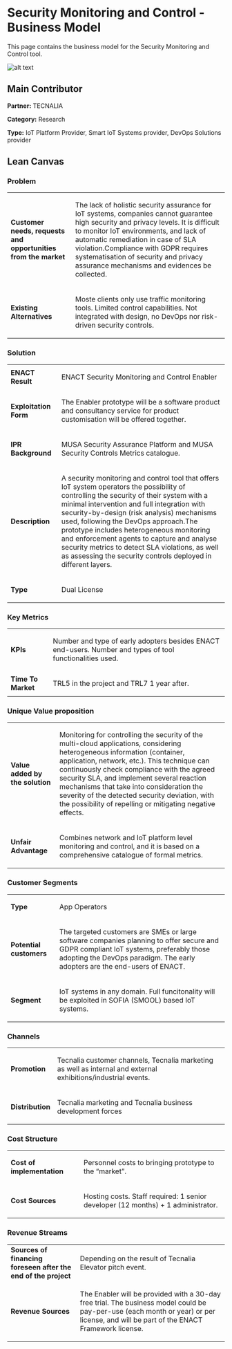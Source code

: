 # Security Monitoring and Control - Business Model

This page contains the business model for the Security Monitoring and Control tool.

![alt text](https://github.com/enactproject/ENACTBusinessModel/blob/master/BusinessModels/Images/SPC.png)

## Main Contributor

**Partner:** TECNALIA

**Category:** Research

**Type:**  IoT Platform Provider, Smart IoT Systems provider, DevOps Solutions provider

## Lean Canvas

### Problem

<table>
  <tr>
    <td rowspan="1">
      <b>Customer needs, requests and opportunities from the market</b>
    </td>
    <td rowspan="1">
      <p>
        The lack of holistic security assurance for IoT systems, companies cannot guarantee high security and privacy levels. It is difficult to monitor IoT environments, and lack of automatic remediation in case of SLA violation.Compliance with GDPR requires systematisation of security and privacy assurance mechanisms and evidences be collected.

</p>
    </td>
  </tr>
  <tr>
    <td rowspan="1">
      <b>Existing Alternatives</b> </td>
    <td rowspan="1">
      <p>
        
Moste clients only use traffic monitoring tools. Limited control capabilities. Not integrated with design, no DevOps nor risk-driven security controls.

  </p>
    </td>
      </tr>
</table>

### Solution

<table>
  <tr>
    <td rowspan="1">
      <b>ENACT Result</b>
    </td>
    <td rowspan="1">
      <p>
ENACT Security Monitoring and Control Enabler
      </p>
    </td>
  </tr>
  <tr>
    <td rowspan="1">
      <b>Exploitation Form</b> </td>
    <td rowspan="1">
      <p>

The Enabler prototype will be a software product and consultancy service for product customisation will be offered together. 


 </p>
    </td>
      </tr>
    <tr>
    <td rowspan="1">
      <b>IPR Background </b> </td>
    <td rowspan="1">
      <p>
      MUSA Security Assurance Platform and MUSA Security Controls Metrics catalogue.
      </p>
    </td>
      </tr>
   <tr>
    <td rowspan="1">
      <b>Description </b> </td>
    <td rowspan="1">
      <p>A security monitoring and control tool that offers IoT system operators the possibility of controlling the security of their system with a minimal intervention and full integration with security-by-design (risk analysis) mechanisms used, following the DevOps approach.The prototype includes heterogeneous monitoring and enforcement agents to capture and analyse security metrics to detect SLA violations, as well as assessing the security controls deployed in different layers.</p>
    </td>
      </tr>
     <tr>
    <td rowspan="1">
      <b>Type</b> </td>
    <td rowspan="1">
      <p>Dual License </p>
    </td>
      </tr>
</table>

### Key Metrics

<table>
  <tr>
    <td rowspan="1">
      <b>KPIs</b>
    </td>
    <td rowspan="1">
      <p>
        
Number and type of early adopters besides ENACT end-users. Number and types of tool functionalities used.
      
  </p>
   </td>
      </tr>
    <tr>
    <td rowspan="1">
      <b>Time To Market</b>
    </td>
    <td rowspan="1">
      <p>

TRL5 in the project and TRL7 1 year after.
      </p>
    </td>
      </tr>    
  </table>

### Unique Value proposition

<table>
  <tr>
    <td rowspan="1">
      <b>Value added by the solution</b>
    </td>
    <td rowspan="1">
      <p>
Monitoring for controlling the security of the multi-cloud applications, considering heterogeneous information (container, application, network, etc.). This technique can continuously check compliance with the agreed security SLA, and implement several reaction mechanisms that take into consideration the severity of the detected security deviation, with the possibility of repelling or mitigating negative effects.   </p>
    </td>
  </tr>
  <tr>
    <td rowspan="1">
      <b>Unfair Advantage</b>
    </td>
    <td rowspan="1">
      <p>Combines network and IoT platform level monitoring and control, and it is based on a comprehensive  catalogue of formal metrics.</p>
    </td>
  </tr>
</table>

### Customer Segments

<table>
  <tr>
    <td rowspan="1">
      <b>Type</b>
    </td>
    <td rowspan="1">
      <p>App Operators</p>
    </td>
  </tr>
    <tr>
    <td rowspan="1">
      <b>Potential customers</b>
    </td>
    <td rowspan="1">
      <p>
      The targeted customers are SMEs or large software companies planning to offer secure and GDPR compliant IoT systems, preferably those adopting the DevOps paradigm. The early adopters are the end-users of ENACT. </p>
    </td>
  </tr>
  <tr>
    <td rowspan="1">
      <b>Segment</b>
    </td>
    <td rowspan="1">
      <p>IoT systems in any domain. Full funcitonality will be exploited in SOFIA (SMOOL) based IoT systems.
    </p>
    </td>
  </tr>
</table>

### Channels
<table>
  <tr>
    <td rowspan="1">
      <b>Promotion</b>
    </td>
    <td rowspan="1">
      <p>

Tecnalia customer channels, Tecnalia marketing as well as internal and external exhibitions/industrial events. 
     </p>
    </td>
  </tr>
   <tr>
    <td rowspan="1">
      <b>Distribution</b>
    </td>
    <td rowspan="1">
      <p>
 
Tecnalia marketing and Tecnalia business development forces
   </p>
    </td>
  </tr>
</table>

### Cost Structure
<table>
  <tr>
    <td rowspan="1">
      <b>Cost of implementation </b>
    </td>
    <td rowspan="1">
      <p>

Personnel costs to bringing prototype to the “market”.
     </p>
    </td>
  </tr>
   <tr>
    <td rowspan="1">
      <b> Cost Sources</b>
    </td>
    <td rowspan="1">
      <p>
Hosting costs. Staff required: 1 senior developer (12 months) + 1 administrator. 
     </p>
    </td>
  </tr>
</table>

### Revenue Streams
<table>
   <tr>
    <td rowspan="1">
      <b> Sources of financing foreseen after the end of the project </b>
    </td>
    <td rowspan="1">
      <p>
Depending on the result of Tecnalia Elevator pitch event. 
     </p>
    </td>
  </tr>
  <tr>
    <td rowspan="1">
      <b>Revenue Sources </b>
    </td>
    <td rowspan="1">
      <p>

The Enabler will be provided with a 30-day free trial. The business model could be pay-per-use (each month or year) or per license, and will be part of the ENACT Framework license. 
     </p>
    </td>
  </tr>
  
</table>
